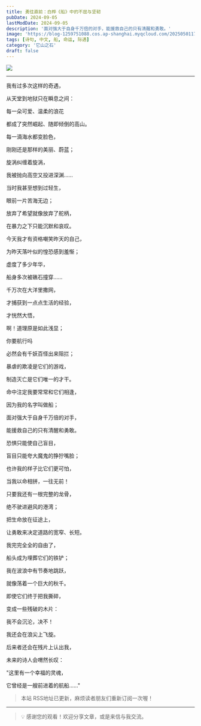 ```yaml
---
title: 勇往直前：白桦《船》中的不屈与坚韧
pubDate: 2024-09-05
lastModDate: 2024-09-05
description: '面对强大于自身千万倍的对手，能援救自己的只有清醒和勇敢。'
image: 'https://blog-1259751088.cos.ap-shanghai.myqcloud.com/20250501173051624.png?imageSlim'
tags: [诗句, 中文, 船, 命运, 际遇]
category: '它山之石'
draft: false
---
```


![](https://blog-1259751088.cos.ap-shanghai.myqcloud.com/20250104160029110.png?imageSlim)

---

我有过多次这样的奇遇，

从天堂到地狱只在瞬息之间：

每一朵可爱、温柔的浪花

都成了突然崛起、随即倾倒的高山。

每一滴海水都变脸色，

刚刚还是那样的美丽、蔚蓝；

旋涡纠缠着旋涡，

我被抛向高空又投进深渊……

当时我甚至想到过轻生，

眼前一片苦海无边；

放弃了希望就像放弃了舵柄，

在暴力之下只能沉默和哀叹。

今天我才有资格嘲笑昨天的自己，

为昨天落叶似的惶恐感到羞惭；

虚度了多少年华，

船身多次被礁石撞穿……

千万次在大洋里撒网，

才捕获到一点点生活的经验，

才恍然大悟，

啊！道理原是如此浅显；

你要航行吗

必然会有千妖百怪出来阻拦；

暴虐的欺凌是它们的游戏，

制造灭亡是它们唯一的才干。

命中注定我要常常和它们相逢，

因为我的名字叫做船；

面对强大于自身千万倍的对手，

能援救自己的只有清醒和勇敢。

恐惧只能使自己盲目，

盲目只能夸大魔鬼的狰狞嘴脸；

也许我的样子比它们更可怕，

当我以命相拼，一往无前！

只要我还有一根完整的龙骨，

绝不驶进避风的港湾；

把生命放在征途上，

让勇敢来决定道路的宽窄、长短。

我完完全全的自由了，

船头成为埋葬它们的铁铲；

我在波浪中有节奏地跳跃，

就像荡着一个巨大的秋千。

即使它们终于把我撕碎，

变成一些残破的木片：

我不会沉沦，决不！

我还会在浪尖上飞旋。

后来者还会在残片上认出我，

未来的诗人会喟然长叹：

"这里有一个幸福的灵魂，

它曾经是一艘前进着的航船……"

> 本站 RSS地址已更新，麻烦读者朋友们重新订阅一次喔！

---

> 💡 感谢您的观看！欢迎分享文章，或是来信与我交流。